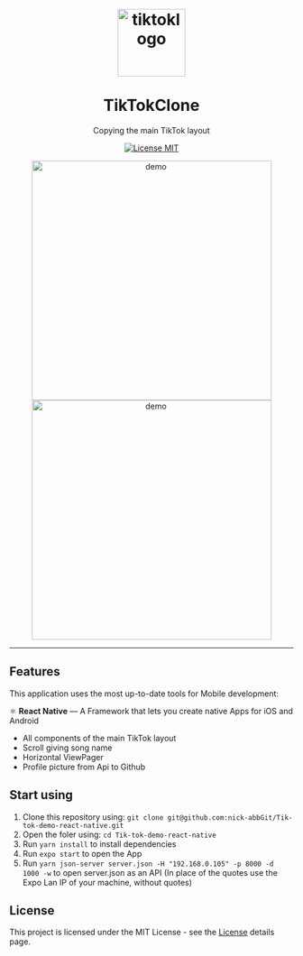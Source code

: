 <h1 align="center">
<br>
  <img src="https://github.com/timmysGit/Tiktok-demo-react-native/blob/master/assets/tiktoklogo.png" alt="tiktoklogo" width="120">
<br>
<br>
TikTokClone
</h1>

<p align="center">Copying the main TikTok layout</p>

<p align="center">
  <a href="https://opensource.org/licenses/MIT">
    <img src="https://img.shields.io/badge/License-MIT-blue.svg" alt="License MIT">
  </a>
</p>

<div align="center">
  <img align="center" src="https://github.com/timmysGit/Tiktok-demo-react-native/blob/master/tiktok.gif" alt="demo" height="425">
  <img align="center" src="https://github.com/timmysGit/Tiktok-demo-react-native/blob/master/tiktokfeed.gif" alt="demo" height="425">

</div>

<hr />

## Features

This application uses the most up-to-date tools for Mobile development:

⚛️ **React Native** — A Framework that lets you create native Apps for iOS and Android

- All components of the main TikTok layout
- Scroll giving song name
- Horizontal ViewPager
- Profile picture from Api to Github

## Start using

1. Clone this repository using: `git clone git@github.com:nick-abbGit/Tik-tok-demo-react-native.git`
2. Open the foler using: `cd Tik-tok-demo-react-native`<br />
3. Run `yarn install` to install dependencies<br />
4. Run `expo start` to open the App
5. Run `yarn json-server server.json -H "192.168.0.105" -p 8000 -d 1000 -w` to open server.json as an API (In place of the quotes use the Expo Lan IP of your machine, without quotes)

## License

This project is licensed under the MIT License - see the [License](https://opensource.org/licenses/MIT) details page.
